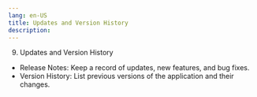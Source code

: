 ```yaml
---
lang: en-US
title: Updates and Version History
description:
---
```

9) Updates and Version History

- Release Notes: Keep a record of updates, new features, and bug fixes.
- Version History: List previous versions of the application and their changes.
